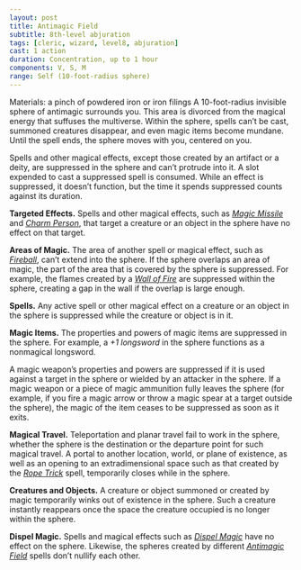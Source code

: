 ```yaml
---
layout: post
title: Antimagic Field
subtitle: 8th-level abjuration
tags: [cleric, wizard, level8, abjuration]
cast: 1 action
duration: Concentration, up to 1 hour
components: V, S, M
range: Self (10-foot-radius sphere)
---
```

Materials: a pinch of powdered iron or iron filings
A 10-foot-radius invisible sphere of antimagic surrounds you. This area is divorced from the magical energy that suffuses the multiverse. Within the sphere, spells can’t be cast, summoned creatures disappear, and even magic items become mundane. Until the spell ends, the sphere moves with you, centered on you.

Spells and other magical effects, except those created by an artifact or a deity, are suppressed in the sphere and can’t protrude into it. A slot expended to cast a suppressed spell is consumed. While an effect is suppressed, it doesn’t function, but the time it spends suppressed counts against its duration.

**Targeted Effects.** Spells and other magical effects, such as *[Magic Missile](magic-missile)* and *[Charm Person](charm-person)*, that target a creature or an object in the sphere have no effect on that target.

**Areas of Magic.** The area of another spell or magical effect, such as *[Fireball](fireball)*, can’t extend into the sphere. If the sphere overlaps an area of magic, the part of the area that is covered by the sphere is suppressed. For example, the flames created by a *[Wall of Fire](wall-of-fire)* are suppressed within the sphere, creating a gap in the wall if the overlap is large enough.

**Spells.** Any active spell or other magical effect on a creature or an object in the sphere is suppressed while the creature or object is in it.

**Magic Items.** The properties and powers of magic items are suppressed in the sphere. For example, a *+1 longsword* in the sphere functions as a nonmagical longsword.

A magic weapon’s properties and powers are suppressed if it is used against a target in the sphere or wielded by an attacker in the sphere. If a magic weapon or a piece of magic ammunition fully leaves the sphere (for example, if you fire a magic arrow or throw a magic spear at a target outside the sphere), the magic of the item ceases to be suppressed as soon as it exits.

**Magical Travel.** Teleportation and planar travel fail to work in the sphere, whether the sphere is the destination or the departure point for such magical travel. A portal to another location, world, or plane of existence, as well as an opening to an extradimensional space such as that created by the *[Rope Trick](rope-trick)* spell, temporarily closes while in the sphere.

**Creatures and Objects.** A creature or object summoned or created by magic temporarily winks out of existence in the sphere. Such a creature instantly reappears once the space the creature occupied is no longer within the sphere.

**Dispel Magic.** Spells and magical effects such as *[Dispel Magic](dispel-magic)* have no effect on the sphere. Likewise, the spheres created by different *[Antimagic Field](antimagic-field)* spells don’t nullify each other.